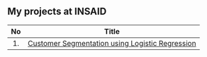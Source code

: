 ## My projects at INSAID

| **No** | **Title** |
| :------------: | :------------: |
| 1. | [Customer Segmentation using Logistic Regression](https://github.com/parasu-mr/ML-Basic/tree/main/Customer-Segmentation "Customer Segmentation using Logistic Regression") |

